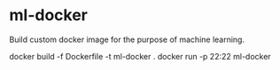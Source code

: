 # ml-docker
Build custom docker image for the purpose of machine learning.


docker build -f Dockerfile -t ml-docker .
docker run -p 22:22 ml-docker

